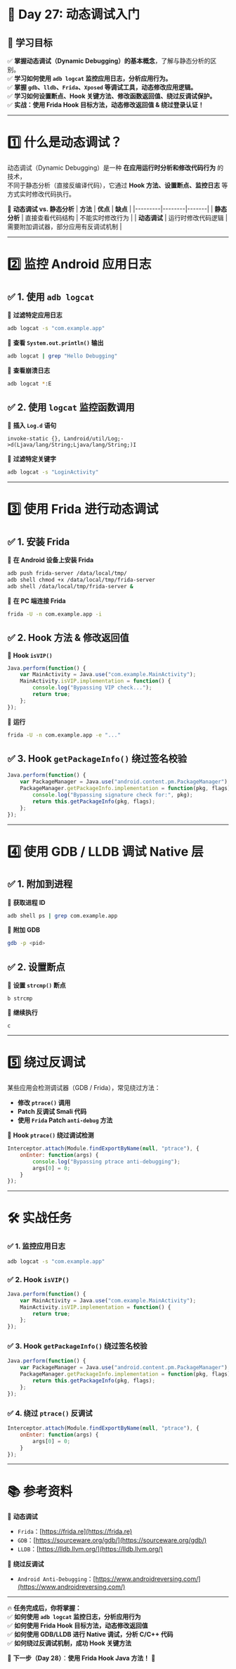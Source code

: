 # **📜 Day 27: 动态调试入门**

## **📌 学习目标**
✅ **掌握动态调试（Dynamic Debugging）的基本概念**，了解与静态分析的区别。  
✅ **学习如何使用 `adb logcat` 监控应用日志，分析应用行为。**  
✅ **掌握 `gdb`、`lldb`、`Frida`、`Xposed` 等调试工具，动态修改应用逻辑。**  
✅ **学习如何设置断点、Hook 关键方法、修改函数返回值、绕过反调试保护。**  
✅ **实战：使用 Frida Hook 目标方法，动态修改返回值 & 绕过登录认证！**  

---

# **1️⃣ 什么是动态调试？**
动态调试（Dynamic Debugging）是一种 **在应用运行时分析和修改代码行为** 的技术，  
不同于静态分析（直接反编译代码），它通过 **Hook 方法、设置断点、监控日志** 等方式实时修改代码执行。

📌 **动态调试 vs. 静态分析**
| **方法** | **优点** | **缺点** |
|---------|--------|-------|
| **静态分析** | 直接查看代码结构 | 不能实时修改行为 |
| **动态调试** | 运行时修改代码逻辑 | 需要附加调试器，部分应用有反调试机制 |

---

# **2️⃣ 监控 Android 应用日志**
## **✅ 1. 使用 `adb logcat`**
📌 **过滤特定应用日志**
```bash
adb logcat -s "com.example.app"
```
📌 **查看 `System.out.println()` 输出**
```bash
adb logcat | grep "Hello Debugging"
```
📌 **查看崩溃日志**
```bash
adb logcat *:E
```

## **✅ 2. 使用 `logcat` 监控函数调用**
📌 **插入 `Log.d` 语句**
```smali
invoke-static {}, Landroid/util/Log;->d(Ljava/lang/String;Ljava/lang/String;)I
```
📌 **过滤特定关键字**
```bash
adb logcat -s "LoginActivity"
```

---

# **3️⃣ 使用 Frida 进行动态调试**
## **✅ 1. 安装 Frida**
📌 **在 Android 设备上安装 Frida**
```bash
adb push frida-server /data/local/tmp/
adb shell chmod +x /data/local/tmp/frida-server
adb shell /data/local/tmp/frida-server &
```
📌 **在 PC 端连接 Frida**
```bash
frida -U -n com.example.app -i
```

## **✅ 2. Hook 方法 & 修改返回值**
📌 **Hook `isVIP()`**
```js
Java.perform(function() {
    var MainActivity = Java.use("com.example.MainActivity");
    MainActivity.isVIP.implementation = function() {
        console.log("Bypassing VIP check...");
        return true;
    };
});
```
📌 **运行**
```bash
frida -U -n com.example.app -e "..."
```

## **✅ 3. Hook `getPackageInfo()` 绕过签名校验**
```js
Java.perform(function() {
    var PackageManager = Java.use("android.content.pm.PackageManager");
    PackageManager.getPackageInfo.implementation = function(pkg, flags) {
        console.log("Bypassing signature check for:", pkg);
        return this.getPackageInfo(pkg, flags);
    };
});
```

---

# **4️⃣ 使用 GDB / LLDB 调试 Native 层**
## **✅ 1. 附加到进程**
📌 **获取进程 ID**
```bash
adb shell ps | grep com.example.app
```
📌 **附加 GDB**
```bash
gdb -p <pid>
```

## **✅ 2. 设置断点**
📌 **设置 `strcmp()` 断点**
```gdb
b strcmp
```
📌 **继续执行**
```gdb
c
```

---

# **5️⃣ 绕过反调试**
某些应用会检测调试器（GDB / Frida），常见绕过方法：
- **修改 `ptrace()` 调用**
- **Patch 反调试 Smali 代码**
- **使用 `Frida` Patch `anti-debug` 方法**

📌 **Hook `ptrace()` 绕过调试检测**
```js
Interceptor.attach(Module.findExportByName(null, "ptrace"), {
    onEnter: function(args) {
        console.log("Bypassing ptrace anti-debugging");
        args[0] = 0;
    }
});
```

---

# **🛠 实战任务**
### **✅ 1. 监控应用日志**
```bash
adb logcat -s "com.example.app"
```
### **✅ 2. Hook `isVIP()`**
```js
Java.perform(function() {
    var MainActivity = Java.use("com.example.MainActivity");
    MainActivity.isVIP.implementation = function() {
        return true;
    };
});
```
### **✅ 3. Hook `getPackageInfo()` 绕过签名校验**
```js
Java.perform(function() {
    var PackageManager = Java.use("android.content.pm.PackageManager");
    PackageManager.getPackageInfo.implementation = function(pkg, flags) {
        return this.getPackageInfo(pkg, flags);
    };
});
```
### **✅ 4. 绕过 `ptrace()` 反调试**
```js
Interceptor.attach(Module.findExportByName(null, "ptrace"), {
    onEnter: function(args) {
        args[0] = 0;
    }
});
```

---

# **📚 参考资料**
📌 **动态调试**
- `Frida`：[https://frida.re](https://frida.re)  
- `GDB`：[https://sourceware.org/gdb/](https://sourceware.org/gdb/)  
- `LLDB`：[https://lldb.llvm.org/](https://lldb.llvm.org/)  

📌 **绕过反调试**
- `Android Anti-Debugging`：[https://www.androidreversing.com/](https://www.androidreversing.com/)  

---

🔥 **任务完成后，你将掌握：**  
✅ **如何使用 `adb logcat` 监控日志，分析应用行为**  
✅ **如何使用 Frida Hook 目标方法，动态修改返回值**  
✅ **如何使用 GDB/LLDB 进行 Native 调试，分析 C/C++ 代码**  
✅ **如何绕过反调试机制，成功 Hook 关键方法**  

🚀 **下一步（Day 28）**：**使用 Frida Hook Java 方法！** 🎯